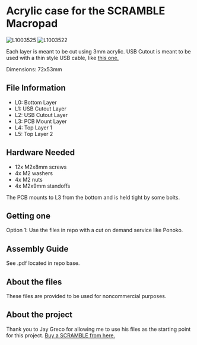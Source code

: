 # Acrylic case for the SCRAMBLE Macropad

![L1003525](https://user-images.githubusercontent.com/14165909/113496523-5a4b3d00-94af-11eb-806e-21201302e4ce.jpg)
![L1003522](https://user-images.githubusercontent.com/14165909/113496524-5d462d80-94af-11eb-8685-f46665549027.jpg)


Each layer is meant to be cut using 3mm acrylic.
USB Cutout is meant to be used with a thin style USB cable, like [this one.](https://www.amazon.com/gp/product/B08M16YSTB/ref=ppx_yo_dt_b_search_asin_title?ie=UTF8&psc=1)

Dimensions: 72x53mm

## File Information
* L0: Bottom Layer
* L1: USB Cutout Layer
* L2: USB Cutout Layer
* L3: PCB Mount Layer
* L4: Top Layer 1
* L5: Top Layer 2

## Hardware Needed
* 12x M2x8mm screws
* 4x M2 washers
* 4x M2 nuts
* 4x M2x9mm standoffs

The PCB mounts to L3 from the bottom and is held tight by some bolts.

## Getting one

Option 1: Use the files in repo with a cut on demand service like Ponoko.

## Assembly Guide
See .pdf located in repo base.

## About the files
These files are provided to be used for noncommercial purposes.

## About the project
Thank you to Jay Greco for allowing me to use his files as the starting point for this project. [Buy a SCRAMBLE from here.](https://nullbits.co)
